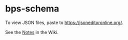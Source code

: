# bps-schema

To view JSON files, paste to https://jsoneditoronline.org/.

See the [Notes](https://github.com/MatthewSteen/BPS-Schema/wiki/Notes) in the Wiki.
